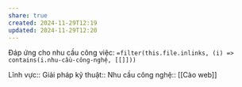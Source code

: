 ```yaml
---
share: true
created: 2024-11-29T12:19
updated: 2024-11-29T12:20
---
```

Đáp ứng cho nhu cầu công việc: `=filter(this.file.inlinks, (i) => contains(i.nhu-cầu-công-nghệ, [[]]))`

Lĩnh vực:: 
Giải pháp kỹ thuật:: 
Nhu cầu công nghệ:: [[Cào web]]